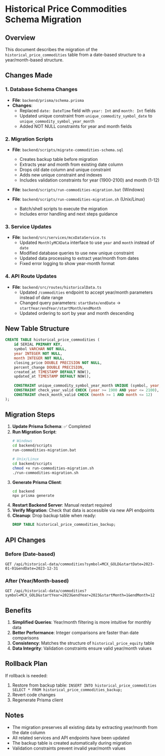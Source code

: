 # Historical Price Commodities Schema Migration

## Overview
This document describes the migration of the `historical_price_commodities` table from a date-based structure to a year/month-based structure.

## Changes Made

### 1. Database Schema Changes
- **File**: `backend/prisma/schema.prisma`
- **Changes**:
  - Replaced `date: DateTime` field with `year: Int` and `month: Int` fields
  - Updated unique constraint from `unique_commodity_symbol_date` to `unique_commodity_symbol_year_month`
  - Added NOT NULL constraints for year and month fields

### 2. Migration Scripts
- **File**: `backend/scripts/migrate-commodities-schema.sql`
  - Creates backup table before migration
  - Extracts year and month from existing date column
  - Drops old date column and unique constraint
  - Adds new unique constraint and indexes
  - Includes validation constraints for year (1900-2100) and month (1-12)

- **File**: `backend/scripts/run-commodities-migration.bat` (Windows)
- **File**: `backend/scripts/run-commodities-migration.sh` (Unix/Linux)
  - Batch/shell scripts to execute the migration
  - Includes error handling and next steps guidance

### 3. Service Updates
- **File**: `backend/src/services/mcxDataService.ts`
  - Updated `MonthlyMCXData` interface to use `year` and `month` instead of `date`
  - Modified database queries to use new unique constraint
  - Updated data processing to extract year/month from dates
  - Fixed error logging to show year-month format

### 4. API Route Updates
- **File**: `backend/src/routes/historicalData.ts`
  - Updated `/commodities` endpoint to accept year/month parameters instead of date range
  - Changed query parameters: `startDate/endDate` → `startYear/endYear/startMonth/endMonth`
  - Updated ordering to sort by year and month descending

## New Table Structure

```sql
CREATE TABLE historical_price_commodities (
    id SERIAL PRIMARY KEY,
    symbol VARCHAR NOT NULL,
    year INTEGER NOT NULL,
    month INTEGER NOT NULL,
    closing_price DOUBLE PRECISION NOT NULL,
    percent_change DOUBLE PRECISION,
    created_at TIMESTAMP DEFAULT NOW(),
    updated_at TIMESTAMP DEFAULT NOW(),
    
    CONSTRAINT unique_commodity_symbol_year_month UNIQUE (symbol, year, month),
    CONSTRAINT check_year_valid CHECK (year >= 1900 AND year <= 2100),
    CONSTRAINT check_month_valid CHECK (month >= 1 AND month <= 12)
);
```

## Migration Steps

1. **Update Prisma Schema**: ✅ Completed
2. **Run Migration Script**: 
   ```bash
   # Windows
   cd backend/scripts
   run-commodities-migration.bat
   
   # Unix/Linux
   cd backend/scripts
   chmod +x run-commodities-migration.sh
   ./run-commodities-migration.sh
   ```
3. **Generate Prisma Client**: 
   ```bash
   cd backend
   npx prisma generate
   ```
4. **Restart Backend Server**: Manual restart required
5. **Verify Migration**: Check that data is accessible via new API endpoints
6. **Cleanup**: Drop backup table when ready:
   ```sql
   DROP TABLE historical_price_commodities_backup;
   ```

## API Changes

### Before (Date-based)
```
GET /api/historical-data/commodities?symbol=MCX_GOLD&startDate=2023-01-01&endDate=2023-12-31
```

### After (Year/Month-based)
```
GET /api/historical-data/commodities?symbol=MCX_GOLD&startYear=2023&endYear=2023&startMonth=1&endMonth=12
```

## Benefits

1. **Simplified Queries**: Year/month filtering is more intuitive for monthly data
2. **Better Performance**: Integer comparisons are faster than date comparisons
3. **Consistency**: Matches the structure of `historical_price_equity` table
4. **Data Integrity**: Validation constraints ensure valid year/month values

## Rollback Plan

If rollback is needed:
1. Restore from backup table: `INSERT INTO historical_price_commodities SELECT * FROM historical_price_commodities_backup;`
2. Revert code changes
3. Regenerate Prisma client

## Notes

- The migration preserves all existing data by extracting year/month from the date column
- All related services and API endpoints have been updated
- The backup table is created automatically during migration
- Validation constraints prevent invalid year/month values

